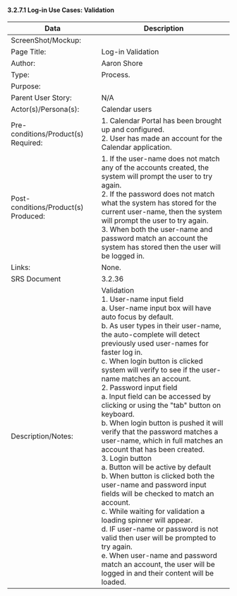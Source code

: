 #### 3.2.7.1 Log-in Use Cases: Validation

| Data | Description |
| --- |--- |
| ScreenShot/Mockup: | |
| Page Title: | Log-in Validation |
| Author: | Aaron Shore |
| Type: | Process. |
| Purpose: | |
| Parent User Story:| N/A|
| Actor(s)/Persona(s): | Calendar users |
| Pre-conditions/Product(s) Required: | 1. Calendar Portal has been brought up and configured. <br>2. User has made an account for the Calendar application.|
| Post-conditions/Product(s) Produced: | 1. If the user-name does not match any of the accounts created, the system will prompt the user to try again. <br>2. If the password does not match what the system has stored for the current user-name, then the system will prompt the user to try again. <br> 3. When both the user-name and password match an account the system has stored then the user will be logged in.|
| Links: | None.|
| SRS Document | 3.2.36 |
| Description/Notes:| Validation <br>1. User-name input field <br>a. User-name input box will have auto focus by default. <br>b. As user types in their user-name, the auto-complete will detect previously used user-names for faster log in. <br>c. When login button is clicked system will verify to see if the user-name matches an account. <br>2. Password input field <br> a. Input field can be accessed by clicking or using the "tab" button on keyboard. <br> b. When login button is pushed it will verify that the password matches a user-name, which in full matches an account that has been created. <br> 3. Login button <br> a. Button will be active by default <br> b. When button is clicked both the user-name and password input fields will be checked to match an account.<br> c. While waiting for validation a loading spinner will appear. <br> d. IF user-name or password is not valid then user will be prompted to try again.<br> e. When user-name and password match an account, the user will be logged in and their content will be loaded. |

